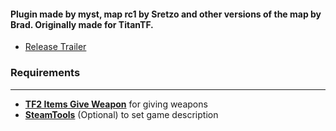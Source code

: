 #### Plugin made by myst, map rc1 by Sretzo and other versions of the map by Brad. Originally made for TitanTF.
- [Release Trailer](https://www.youtube.com/watch?v=kXK2yqUzSo4)

### Requirements
---
- **[TF2 Items Give Weapon](https://forums.alliedmods.net/showthread.php?p=1337899?p=1337899)** for giving weapons
- **[SteamTools](https://builds.limetech.io/?p=steamtools)** (Optional) to set game description